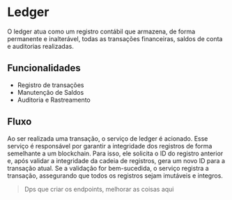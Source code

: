 # Ledger

O ledger atua como um registro contábil que armazena, de forma permanente e inalterável, todas as transações financeiras, saldos de conta e auditorias realizadas.

## Funcionalidades
  - Registro de transações
  - Manutenção de Saldos
  - Auditoria e Rastreamento

## Fluxo

Ao ser realizada uma transação, o serviço de ledger é acionado. Esse serviço é responsável por garantir a integridade dos registros de forma semelhante a um blockchain. Para isso, ele solicita o ID do registro anterior e, após validar a integridade da cadeia de registros, gera um novo ID para a transação atual. Se a validação for bem-sucedida, o serviço registra a transação, assegurando que todos os registros sejam imutáveis e integros.
> Dps que criar os endpoints, melhorar as coisas aqui
